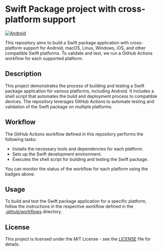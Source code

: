 # Swift Package project with cross-platform support

[![Android](https://github.com/shial4/swift-cross-platform/workflows/Build%20Swift%20Package%20for%20Android/badge.svg)](https://github.com/shial4/swift-cross-platform/actions)

This repository aims to build a Swift package application with cross-platform support for Android, macOS, Linux, Windows, iOS, and other compatible Swift platforms. To validate and test, we run a GitHub Actions workflow for each supported platform. 

## Description

This project demonstrates the process of building and testing a Swift package application for various platforms, including Android. It includes a shell script that automates the build and deployment process to compatible devices. The repository leverages GitHub Actions to automate testing and validation of the Swift package on multiple platforms.

## Workflow

The GitHub Actions workflow defined in this repository performs the following tasks:
- Installs the necessary tools and dependencies for each platform.
- Sets up the Swift development environment.
- Executes the shell script for building and testing the Swift package.

You can monitor the status of the workflow for each platform using the badges above.

## Usage

To build and test the Swift package application for a specific platform, follow the instructions in the respective workflow defined in the [.github/workflows](.github/workflows) directory.

## License

This project is licensed under the MIT License - see the [LICENSE](LICENSE) file for details.
